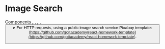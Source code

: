 #  Image Search
Components <Searchbar>, <ImageGallery>, <ImageGalleryItem>, <Loader>, <Button> и <Modal>
For HTTP requests, using a public image search service Pixabay
template:
[https://github.com/goitacademy/react-homework-template](https://github.com/goitacademy/react-homework-template).


